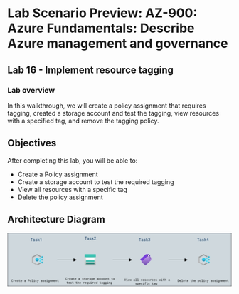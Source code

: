 # Lab Scenario Preview: AZ-900: Azure Fundamentals: Describe Azure management and governance

## Lab 16 - Implement resource tagging

### Lab overview

In this walkthrough, we will create a policy assignment that requires tagging, created a storage account and test the tagging, view resources with a specified tag, and remove the tagging policy.

## Objectives

After completing this lab, you will be able to:

- Create a Policy assignment
- Create a storage account to test the required tagging
- View all resources with a specific tag
- Delete the policy assignment

## Architecture Diagram
![](../images/az900lab16.png)